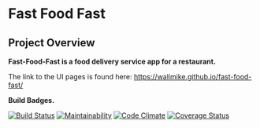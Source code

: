 # Fast Food Fast #
## Project Overview ##
**Fast-Food-Fast is a food delivery service app for a restaurant.**

The link to the UI pages is found here: https://walimike.github.io/fast-food-fast/

**Build Badges.** <p>
[![Build Status](https://travis-ci.org/walimike/fast-food-fast.svg?branch=apiendpoints)](https://travis-ci.org/walimike/fast-food-fast) 
  [![Maintainability](https://api.codeclimate.com/v1/badges/a99a88d28ad37a79dbf6/maintainability)](https://codeclimate.com/github/codeclimate/codeclimate/maintainability) 
[![Code Climate](https://codeclimate.com/github/codeclimate/codeclimate/badges/gpa.svg)](https://codeclimate.com/github/walimike/fast-food-fast)
[![Coverage Status](https://coveralls.io/repos/github/walimike/fast-food-fast/badge.svg?branch=apiendpoints)](https://coveralls.io/github/walimike/fast-food-fast?branch=apiendpoints)

